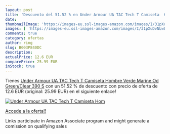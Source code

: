 ```yaml
---
layout: post
title: 'Descuento del 51.52 % en Under Armour UA TAC Tech T Camiseta  Hom'
date: 
thumbnailImage: 'https://images-eu.ssl-images-amazon.com/images/I/31pXuDvNLwL._SL200_.jpg'
images: [ 'https://images-eu.ssl-images-amazon.com/images/I/31pXuDvNLwL._SL200_.jpg' ]
comments: true
category: ofertas
author: ring
slug: B003P840DC
description:
actualPrice: 12.6 EUR
comparePrice: 25.99 EUR
inStock: true
---
```


Tienes [Under Armour UA TAC Tech T Camiseta  Hombre  Verde  Marine Od Green/Clear 390   S](https://www.amazon.es/dp/B003P840DC/?tag=tolees-21) con un 51.52 % de descuento con precio de oferta de 12.6 EUR (original: 25.99 EUR) en el siguiente enlace!

[![Under Armour UA TAC Tech T Camiseta  Hom](https://images-eu.ssl-images-amazon.com/images/I/31pXuDvNLwL._SL200_.jpg)](https://www.amazon.es/dp/B003P840DC/?tag=tolees-21)

[Accede a la oferta!!](https://www.amazon.es/dp/B003P840DC/?tag=tolees-21)

Links participate in Amazon Associate program and might generate a comission on qualifying sales


